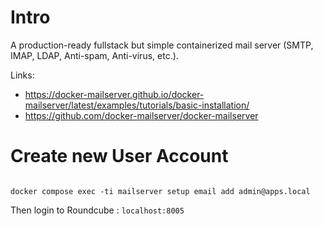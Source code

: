 # Intro

A production-ready fullstack but simple containerized mail server (SMTP, IMAP, LDAP, Anti-spam, Anti-virus, etc.).

Links:
- https://docker-mailserver.github.io/docker-mailserver/latest/examples/tutorials/basic-installation/
- https://github.com/docker-mailserver/docker-mailserver

# Create new User Account

```console

docker compose exec -ti mailserver setup email add admin@apps.local

```

Then login to Roundcube : `localhost:8005`